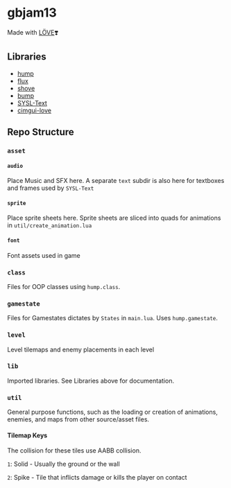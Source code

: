 # gbjam13

Made with [LÖVE](https://love2d.org/)❣️

## Libraries

- [hump](https://hump.readthedocs.io/en/latest/)
- [flux](https://github.com/rxi/flux)
- [shove](https://github.com/Oval-Tutu/shove)
- [bump](https://github.com/kikito/bump.lua)
- [SYSL-Text](https://github.com/sysl-dev/SYSL-Text)
- [cimgui-love](https://codeberg.org/apicici/cimgui-love)

## Repo Structure

### `asset`

#### `audio`

Place Music and SFX here. A separate `text` subdir is also here for textboxes and frames used by `SYSL-Text`

#### `sprite`

Place sprite sheets here. Sprite sheets are sliced into quads for animations in `util/create_animation.lua`

#### `font`

Font assets used in game

### `class`

Files for OOP classes using `hump.class`.

### `gamestate`

Files for Gamestates dictates by `States` in `main.lua`. Uses `hump.gamestate`.

### `level`

Level tilemaps and enemy placements in each level

### `lib`

Imported libraries. See Libraries above for documentation.

### `util`

General purpose functions, such as the loading or creation of animations, enemies, and maps from other source/asset files.

#### Tilemap Keys

The collision for these tiles use AABB collision.

`1`: Solid - Usually the ground or the wall

`2`: Spike - Tile that inflicts damage or kills the player on contact
